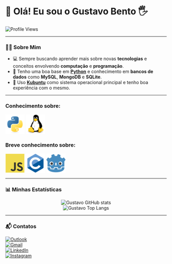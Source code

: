# 👋 Olá! Eu sou o **Gustavo Bento** 🖐️  

![Profile Views](https://komarev.com/ghpvc/?username=gustavo-bento-teles&color=green&style=flat-square)

---

### 🧑‍💻 **Sobre Mim**
- 💻 Sempre buscando aprender mais sobre novas **tecnologias** e conceitos envolvendo **computação** e **programação**.
- 🐍 Tenho uma boa base em **[Python](https://www.python.org)** e conhecimento em **bancos de dados** como **MySQL**, **MongoDB** e **SQLite**. 
- 🐧 Uso **[Kubuntu](https://kubuntu.org)** como sistema operacional principal e tenho boa experiência com o mesmo.

---

### Conhecimento sobre:
<div display: flex>
     <img src="https://raw.githubusercontent.com/devicons/devicon/master/icons/python/python-original.svg" alt="python" width=60 height=60/>
     <img src="https://raw.githubusercontent.com/devicons/devicon/master/icons/linux/linux-original.svg" alt="linux" width=60 height=60/>
</div>

### Breve conhecimento sobre:
<div display: flex>
     <img src="https://raw.githubusercontent.com/devicons/devicon/master/icons/javascript/javascript-original.svg" alt="javascript" width=60 height=60/>
     <img src="https://raw.githubusercontent.com/devicons/devicon/master/icons/c/c-original.svg" alt="c" width=60 height=60/>
     <img src="https://raw.githubusercontent.com/devicons/devicon/master/icons/godot/godot-original.svg" alt="godot" width=60 height=60/>
</div>

---

### 📊 **Minhas Estatísticas**  
<div align="center">
     <img src="https://github-readme-stats.vercel.app/api?username=gustavo-bento-teles&show_icons=true&theme=gruvbox" alt="Gustavo GitHub stats">
</div>
<div align="center">
     <img src="https://github-readme-stats.vercel.app/api/top-langs/?username=gustavo-bento-teles&layout=compact&theme=gruvbox" alt="Gustavo Top Langs" />
</div>

---

### 📬 **Contatos**  
[![Outlook](https://img.shields.io/badge/Microsoft_Outlook-0078D4?style=for-the-badge&logo=microsoft-outlook&logoColor=white)](mailto:gustavobento312@hotmail.com)  
[![Gmail](https://img.shields.io/badge/Gmail-D14836?style=for-the-badge&logo=gmail&logoColor=white)](mailto:gustavobentoteles379@gmail.com)  
[![LinkedIn](https://img.shields.io/badge/linkedin-%230077B5.svg?style=for-the-badge&logo=linkedin&logoColor=white)](https://www.linkedin.com/in/gustavo-bento-teles-9093a42bb?trk=contact-info)  
[![Instagram](https://img.shields.io/badge/Instagram-E4405F?style=for-the-badge&logo=instagram&logoColor=white)](https://www.instagram.com/gus.mtl_s/)
